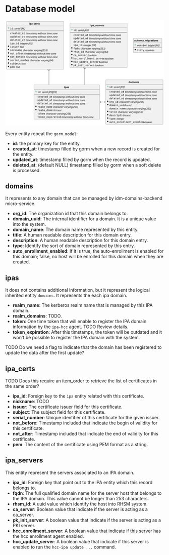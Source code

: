 # Database model

![Database Diagram](db-model.svg)

Every entity repeat the `gorm.model`:

- **id**: the primary key for the entity.
- **created_at**: timestamp filled by gorm when a new record is created
  for the entity.
- **updated_at**: timestamp filled by gorm when the record is updated.
- **deleted_at**: (default NULL) timestamp filled by gorm when a soft
  delete is processed.

## domains

It represents to any domain that can be managed by idm-domains-backend
micro-service.

- **org_id**: The organization id that this domain belongs to.
- **domain_uuid**: The internal identifier for a domain. It is a
  unique value into the system.
- **domain_name**: The domain name represented by this entity.
- **title**: A human readable description for this
  domain entry.
- **description**: A human readable description for this
  domain entry.
- **type**: Identify the sort of domain represented by this
  entry.
- **auto_enrollment_enabled**: If it is true, the auto-enrollment
  is enabled for this domain; false, no host will be enrolled for
  this domain when they are created.

## ipas

It does not contains additional information, but it represent the
logical inherited entity `domains`. It represents the each ipa domain.

- **realm_name**: The kerberos realm name that is managed by this
  IPA domain.
- **realm_domains**: TODO.
- **token**: One time token that will enable to register the
  IPA domain information by the `ipa-hcc` agent. TODO Review
  details.
- **token_expiration**: After this timstamps, the token will be
  outdated and it won't be possible to register the IPA domain
  with the system.

TODO Do we need a flag to indicate that the domain has been
registered to update the data after the first update?

## ipa_certs

TODO Does this require an item_order to retrieve the list
of certificates in the same order?

- **ipa_id**: Foreign key to the `ipa` entity related with
  this certificate.
- **nickname**: TODO
- **issuer**: The certificate issuer field for this certificate.
- **subject**: The subject field for this certificate.
- **serial_number**: Unique identifier of this certificate for
  the given issuer.
- **not_before**: Timestamp included that indicate the begin
  of validity for this certificate.
- **not_after**: Timestamp included that indicate the end
  of validity for this certificate.
- **pem**: The content of the certificate using PEM format as a string.

## ipa_servers

This entity represent the servers associated to an IPA domain.

- **ipa_id**: Foreign key that point out to the IPA entity which
  this record belongs to.
- **fqdn**: The full qualified domain name for the server host
  that belongs to the IPA domain. This value cannot be longer than
  253 characters.
- **rhsm_id**: A uuid value which identify the host into RHSM system.
- **ca_server**: Boolean value that indicate if the server is acting
  as a ca_server.
- **pk_init_server**: A boolean value that indicate if the server
  is acting as a PKI server.
- **hcc_enrollment_server**: A boolean value that indicate if this
  server has the hcc enrollment agent enabled.
- **hcc_update_server**: A boolean value that indicate if this server
  is enabled to run the `hcc-ipa update ...` command.
